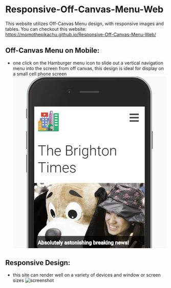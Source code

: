 # Responsive-Off-Canvas-Menu-Web
This website utilizes Off-Canvas Menu design, with responsive images and tables.
You can checkout this website: https://momothepikachu.github.io/Responsive-Off-Canvas-Menu-Web/

## Off-Canvas Menu on Mobile:
- one click on the Hamburger menu icon to slide out a vertical navigation menu into the screen from off canvas, this design is ideal for display on a small cell phone screen
![screenshot](images/offcanvasmenu.gif)

## Responsive Design:
- this site can render well on a variety of devices and window or screen sizes
![screenshot](images/tables.gif)
